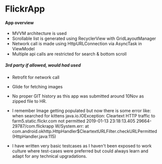 # FlickrApp

#### App overview
- MVVM architecture is used
- Scrollable list is generated using RecyclerView with GridLayoutManager
- Network call is made using HttpURLConnection via AsyncTask in ViewModel
- Multiple api calls are restricted for search & bottom scroll

##### 3rd party if allowed, would had used
- Retrofit for network call
- Glide for fetching images



- No proper GIT history as this app was submitted around 10Nov as zipped file to HR.
- I remember Image getting populated but now there is some error like: when searched for kittens
java.io.IOException: Cleartext HTTP traffic to farm5.static.flickr.com not permitted
2019-01-13 23:18:13.405 29664-29787/com.flickrapp W/System.err:     at com.android.okhttp.HttpHandler$CleartextURLFilter.checkURLPermitted(HttpHandler.java:115)
- I have written very basic testcases as I haven't been exposed to work culture where test-cases were preferred but could always learn and adapt for any technical upgradations.
